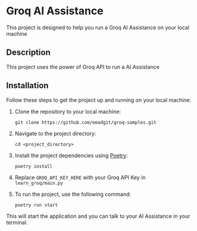 # Groq AI Assistance

This project is designed to help you run a Groq AI Assistance on your local machine

## Description

This project uses the power of Groq API to run a AI Assistance

## Installation

Follow these steps to get the project up and running on your local machine:

1. Clone the repository to your local machine:
    ```
    git clone https://github.com/emadgit/groq-samples.git
    ```
2. Navigate to the project directory:
    ```
    cd <project_directory>
    ```
3. Install the project dependencies using [Poetry](https://python-poetry.org/docs/):
    ```
    poetry install
    ```
4. Replace `GROQ_API_KEY_HERE` with your Groq API Key in `learn_groq/main.py`

5. To run the project, use the following command:
    ```
    poetry run start
    ```

This will start the application and you can talk to your AI Assistance in your terminal.

